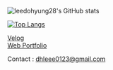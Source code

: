 ![leedohyung28's GitHub stats](https://github-readme-stats.vercel.app/api?username=leedohyung28&show_icons=true&theme=graywhite)

[![Top Langs](https://github-readme-stats.vercel.app/api/top-langs/?username=leedohyung28&layout=donut-vertical)](https://github.com/anuraghazra/github-readme-stats)

[Velog](https://velog.io/@leedohyung28)<br>
[Web Portfolio](https://leedohyung28.github.io/leedohyung28_web_portfolio/)

Contact : dhleee0123@gmail.com
